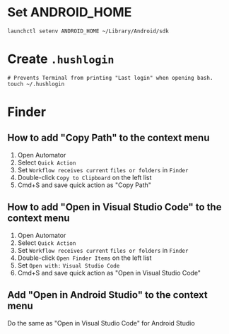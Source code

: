 # Set ANDROID_HOME
```shell
launchctl setenv ANDROID_HOME ~/Library/Android/sdk
```

# Create `.hushlogin`
```shell
# Prevents Terminal from printing "Last login" when opening bash.
touch ~/.hushlogin
```

# Finder
## How to add "Copy Path" to the context menu
1. Open Automator
2. Select `Quick Action`
3. Set `Workflow receives current` `files or folders` in `Finder`
4. Double-click `Copy to Clipboard` on the left list
5. Cmd+S and save quick action as "Copy Path"

## How to add "Open in Visual Studio Code" to the context menu
1. Open Automator
2. Select `Quick Action`
3. Set `Workflow receives current` `files or folders` in `Finder`
4. Double-click `Open Finder Items` on the left list
5. Set `Open with:` `Visual Studio Code`
6. Cmd+S and save quick action as "Open in Visual Studio Code"

## Add "Open in Android Studio" to the context menu
Do the same as "Open in Visual Studio Code" for Android Studio
